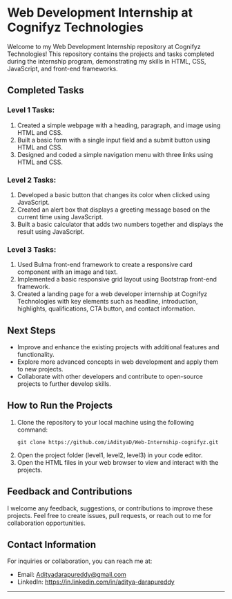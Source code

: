 # Web Development Internship at Cognifyz Technologies

Welcome to my Web Development Internship repository at Cognifyz Technologies! This repository contains the projects and tasks completed during the internship program, demonstrating my skills in HTML, CSS, JavaScript, and front-end frameworks.

## Completed Tasks

### Level 1 Tasks:
1. Created a simple webpage with a heading, paragraph, and image using HTML and CSS.
2. Built a basic form with a single input field and a submit button using HTML and CSS.
3. Designed and coded a simple navigation menu with three links using HTML and CSS.

### Level 2 Tasks:
1. Developed a basic button that changes its color when clicked using JavaScript.
2. Created an alert box that displays a greeting message based on the current time using JavaScript.
3. Built a basic calculator that adds two numbers together and displays the result using JavaScript.

### Level 3 Tasks:
1. Used Bulma front-end framework to create a responsive card component with an image and text.
2. Implemented a basic responsive grid layout using Bootstrap front-end framework.
3. Created a landing page for a web developer internship at Cognifyz Technologies with key elements such as headline, introduction, highlights, qualifications, CTA button, and contact information.

## Next Steps
- Improve and enhance the existing projects with additional features and functionality.
- Explore more advanced concepts in web development and apply them to new projects.
- Collaborate with other developers and contribute to open-source projects to further develop skills.

## How to Run the Projects
1. Clone the repository to your local machine using the following command:
   ```
   git clone https://github.com/iAdityaD/Web-Internship-cognifyz.git
   ```
2. Open the project folder (level1, level2, level3) in your code editor.
3. Open the HTML files in your web browser to view and interact with the projects.

## Feedback and Contributions
I welcome any feedback, suggestions, or contributions to improve these projects. Feel free to create issues, pull requests, or reach out to me for collaboration opportunities.

## Contact Information
For inquiries or collaboration, you can reach me at:
- Email: Adityadarapureddy@gmail.com
- LinkedIn: https://in.linkedin.com/in/aditya-darapureddy

---
